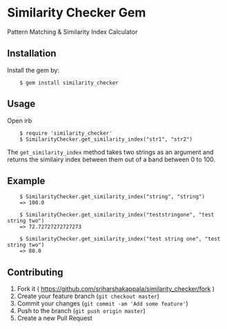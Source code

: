 # Similarity Checker Gem

Pattern Matching & Similarity Index Calculator

## Installation

Install the gem by:

		$ gem install similarity_checker

## Usage

Open irb

		$ require 'similarity_checker'
		$ SimilarityChecker.get_similarity_index("str1", "str2")

The `get_similarity_index` method takes two strings as an argument and returns the similairy index between them out of a band between 0 to 100.

## Example

		$ SimilarityChecker.get_similarity_index("string", "string")
		=> 100.0

		$ SimilarityChecker.get_similarity_index("teststringone", "test string two")
		=> 72.72727272727273
		
		$ SimilarityChecker.get_similarity_index("test string one", "test string two")
		=> 80.0

## Contributing

1. Fork it ( https://github.com/sriharshakappala/similarity_checker/fork )
2. Create your feature branch (`git checkout master`)
3. Commit your changes (`git commit -am 'Add some feature'`)
4. Push to the branch (`git push origin master`)
5. Create a new Pull Request

